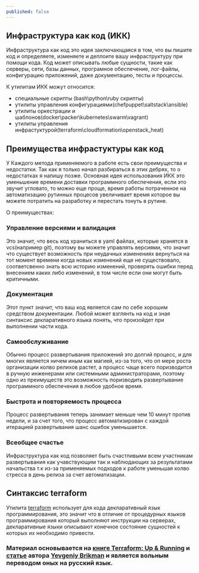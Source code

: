 ```yaml
---
published: false
---
```

## Инфраструктура как код (ИКК)

Инфраструктура как код это идея заключающаяся в том, что вы пишите код и определяете, изменяете и деплоите вашу инфраструктуру при помощи кода. Код может описывать любые сущности, такие как серверы, сети, базы данных, програмное обеспечение, лог-файлы, конфигурацию приложений, даже документацию, тесты и процессы.

К утилитам ИКК можут относится:
 - специальные скрипты (bash\python\ruby скрипты)
 - утилиты управления конфигурациями(chefpuppet\saltstack\ansible)
 - утилиты оркестрации и шаблонов(docker\packer\kubernetes\swarm\vagrant)
 - утилиты управления инфрастуктурой(terraform\cloudformation\openstack_heat)
 
## Преимущества инфрастуктуры как код

У Каждого метода применяемого в работе есть свои преимущества и недостатки. Так как я только начал разбираться в этих дебрях, то о недостатках я напишу позже. Основная идея использования ИКК это уменьшение времени доставки программного обеспечения, если это звучит угловато, то можно еще проще, время работы потраченное на автоматизацию рутинных процесов увеличивает время которое вы можете потратить на разработку и перестать тонуть в рутине.

О преимуществах:

### Управление версиями и валидация

Это значит, что весь код храниться в yaml файлах, которые хранятся в vcs(например git), поэтому вы можете управлять версиями, что значит что существует возможность при неудачных изменениях вернуться на тот момент времени когда новых изменений еще не существовало, соответсвенно знать всю историю изменений, проверять ошибки перед внесением каких либо изменений, в том числе если они могут быть критичными.

### Документация

Этот пункт значит, что ваш код является сам по себе хорошим средством документации. Любой может взглянть на код и зная синтаксис декларативного языка понять, что произойдет при выполнении части кода.

### Самообслуживание

Обычно процесс развертывания приложений это долгий процесс, и для многих является ничем иным как магией, из-за того, что оп мере роста организации колво релихов растет, а процесс чаще всего поризводится в ручную инженерами или системными администраторами, поэтому одно из преимуществ это возможность поризводить развертывание программного обеспечения в любое удобное время.


### Быстрота и повторяемость процесса

Процесс развертывания теперь занимает меньше чем 10 минут против недели, и за счет того, что процесс автоматизирован с каждой итерацией развертывания шанс ошибок уменьшается.

### Всеобщее счастье

Инфраструктура как код позволяет быть счастливыми всем участникам  развертывания как учавствующим так и наблюдающих за результатами начальства т.к из-за применяемых подходов к работе уменьшая колво стресса в день релиза за счет автоматизации.

## Синтаксис terraform

Утилита [terraform](https://www.terraform.io/) использует для кода декларативный язык программирования, это значит что в отличие от процедурных языков программирования который выполняют инструкции на серверах, декларативные языки описывают конечное состояние сущностей к которых их необходимо привести.







### Материал основывается на [книге Terraform: Up & Running](http://www.terraformupandrunning.com/?ref=ybrikman-home) и [статье](https://www.oreilly.com/learning/why-use-terraform)  автора [Yevgeniy Brikman](https://github.com/brikis98/) и является вольным переводом оных на русский язык.
